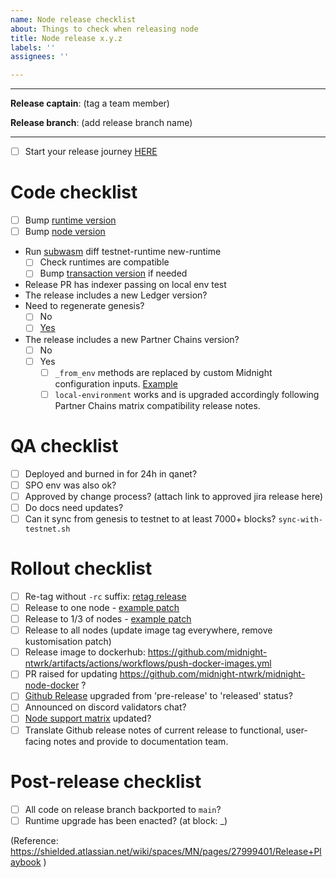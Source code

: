 ```yaml
---
name: Node release checklist
about: Things to check when releasing node
title: Node release x.y.z
labels: ''
assignees: ''

---
```

---
**Release captain**: (tag a team member)

**Release branch**: (add release branch name)

----

- [ ] Start your release journey [HERE](https://shielded.atlassian.net/wiki/spaces/MN/pages/27929002/Node+Release+Process+WIP)

# Code checklist
 - [ ] Bump [runtime version](https://github.com/input-output-hk/midnight-substrate-prototype/blob/node-0.8.0-rc3/runtime/src/lib.rs#L234)
 - [ ] Bump [node version](https://github.com/input-output-hk/midnight-substrate-prototype/blob/node-0.8.0-rc3/node/Cargo.toml#L3)
- Run [subwasm](https://github.com/chevdor/subwasm) diff testnet-runtime new-runtime
  - [ ] Check runtimes are compatible
  - [ ] Bump [transaction version](https://github.com/input-output-hk/midnight-substrate-prototype/blob/c8861812ab5da19eb1a1253299e7b82919cc052c/runtime/src/lib.rs#L237) if needed
- Release PR has indexer passing on local env test
- The release includes a new Ledger version?
 - Need to regenerate genesis?
   - [ ] No
   - [ ] [Yes](https://shielded.atlassian.net/wiki/spaces/MN/pages/27992121/Runbook#Regenerate-Genesis)
- The release includes a new Partner Chains version?
  - [ ] No
  - [ ] Yes
    - [ ] `_from_env` methods are replaced by custom Midnight configuration inputs. [Example](https://github.com/midnightntwrk/midnight-node/pull/697/files)
    - [ ] `local-environment` works and is upgraded accordingly following Partner Chains matrix compatibility release notes.

# QA checklist
 - [ ] Deployed and burned in for 24h in qanet?
 - [ ] SPO env was also ok?
 - [ ] Approved by change process? (attach link to approved jira release here)
 - [ ] Do docs need updates?
 - [ ] Can it sync from genesis to testnet to at least 7000+ blocks? `sync-with-testnet.sh`

# Rollout checklist

 - [ ] Re-tag without `-rc` suffix: [retag release](https://github.com/input-output-hk/midnight-substrate-prototype/actions/workflows/release-image.yml)
 - [ ] Release to one node - [example patch](https://github.com/midnight-ntwrk/midnight-gitops/pull/1071)
 - [ ] Release to 1/3 of nodes - [example patch](https://github.com/midnight-ntwrk/midnight-gitops/pull/1072)
 - [ ] Release to all nodes (update image tag everywhere, remove kustomisation patch)
 - [ ] Release image to dockerhub: https://github.com/midnight-ntwrk/artifacts/actions/workflows/push-docker-images.yml
 - [ ] PR raised for updating https://github.com/midnight-ntwrk/midnight-node-docker ?
 - [ ] [Github Release](https://github.com/input-output-hk/midnight-substrate-prototype/releases) upgraded from 'pre-release' to 'released' status?
 - [ ] Announced on discord validators chat?
 - [ ] [Node support matrix](https://shielded.atlassian.net/wiki/spaces/MN/pages/27953053/Node+support+matrix) updated?
 - [ ] Translate Github release notes of current release to functional, user-facing notes and provide to documentation team.

# Post-release checklist

 - [ ] All code on release branch backported to `main`?
 - [ ] Runtime upgrade has been enacted? (at block: _)

(Reference: https://shielded.atlassian.net/wiki/spaces/MN/pages/27999401/Release+Playbook )
